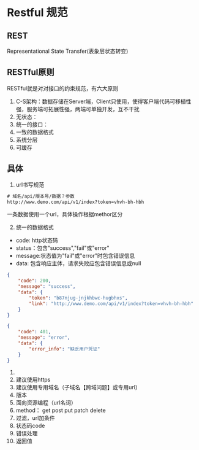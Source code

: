 # Restful 规范

## REST

Representational State Transfer(表象层状态转变)

## RESTful原则

RESTful就是对对接口的约束规范，有六大原则

1. C-S架构：数据存储在Server端，Client只使用，使得客户端代码可移植性强，服务端可拓展性强，两端可单独开发，互不干扰
2. 无状态：
3. 统一的接口：
4. 一致的数据格式
5. 系统分层
6. 可缓存

## 具体

1. url书写规范

```txt
# 域名/api/版本号/数据？参数
http://www.demo.com/api/v1/index?token=vhvh-bh-hbh
```

一条数据使用一个url，具体操作根据methor区分

2. 统一的数据格式

* code: http状态码
* status：包含"success","fail"或"error"
* message:状态值为"fail"或"error"时包含错误信息
* data: 包含响应主体，请求失败应包含错误信息或null

```json
{
    "code": 200,
    "message": "success",
    "data": {
        "token": "b87njug-jnjkhbwc-hugbhxs",
        "link": "http://www.demo.com/api/v1/index?token=vhvh-bh-hbh"
    }
}
```

```json
{
    "code": 401,
    "message": "error",
    "data": {
        "error_info": "缺乏用户凭证"
    }
}
```

1. 
2. 建议使用https
3. 建议使用专用域名（子域名【跨域问题】或专用url）
4. 版本
5. 面向资源编程（url名词）
6. method： get post put patch delete
7. 过滤，url加条件
8. 状态码code
9. 错误处理
10. 返回值